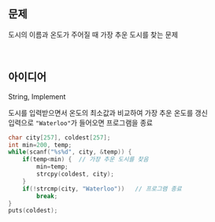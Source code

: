 ## 문제
도시의 이름과 온도가 주어질 때 가장 추운 도시를 찾는 문제

<br/>

## 아이디어
String, Implement

도시를 입력받으면서 온도의 최소값과 비교하여 가장 추운 온도를 갱신  
입력으로 `"Waterloo"`가 들어오면 프로그램을 종료
```c
char city[257], coldest[257];
int min=200, temp;
while(scanf("%s%d", city, &temp)) {
	if(temp<min) {	// 가장 추운 도시를 찾음
		min=temp;
		strcpy(coldest, city);
	}
	if(!strcmp(city, "Waterloo"))	// 프로그램 종료
		break;
}
puts(coldest);
```